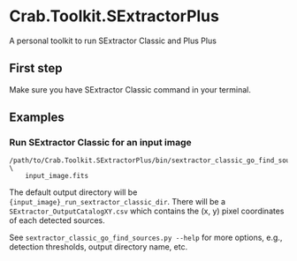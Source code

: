 # Crab.Toolkit.SExtractorPlus

A personal toolkit to run SExtractor Classic and Plus Plus

## First step

Make sure you have SExtractor Classic command in your terminal. 

## Examples 

### Run SExtractor Classic for an input image

```
/path/to/Crab.Toolkit.SExtractorPlus/bin/sextractor_classic_go_find_sources.py \
    input_image.fits
```

The default output directory will be `{input_image}_run_sextractor_classic_dir`. There will be a `SExtractor_OutputCatalogXY.csv` which contains the (x, y) pixel coordinates of each detected sources. 

See `sextractor_classic_go_find_sources.py --help` for more options, e.g., detection thresholds, output directory name, etc. 


